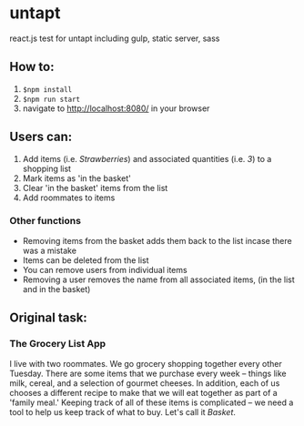 # untapt
react.js test for untapt including gulp, static server, sass

## How to:
1. `$npm install`
2. `$npm run start`
3. navigate to [http://localhost:8080/](http://localhost:8080/) in your browser

## Users can:
1. Add items (i.e. _Strawberries_) and associated quantities (i.e. _3_) to a shopping list
2. Mark items as 'in the basket'
3. Clear 'in the basket' items from the list
4. Add roommates to items

### Other functions
+ Removing items from the basket adds them back to the list incase there was a mistake
+ Items can be deleted from the list
+ You can remove users from individual items
+ Removing a user removes the name from all associated items, (in the list and in the basket)

## Original task:
### The Grocery List App

I live with two roommates. We go grocery shopping together every other Tuesday. There are some items that we purchase every week – things like milk, cereal, and a selection of gourmet cheeses. In addition, each of us chooses a different recipe to make that we will eat together as part of a 'family meal.' Keeping track of all of these items is complicated – we need a tool to help us keep track of what to buy. Let's call it _Basket_.
